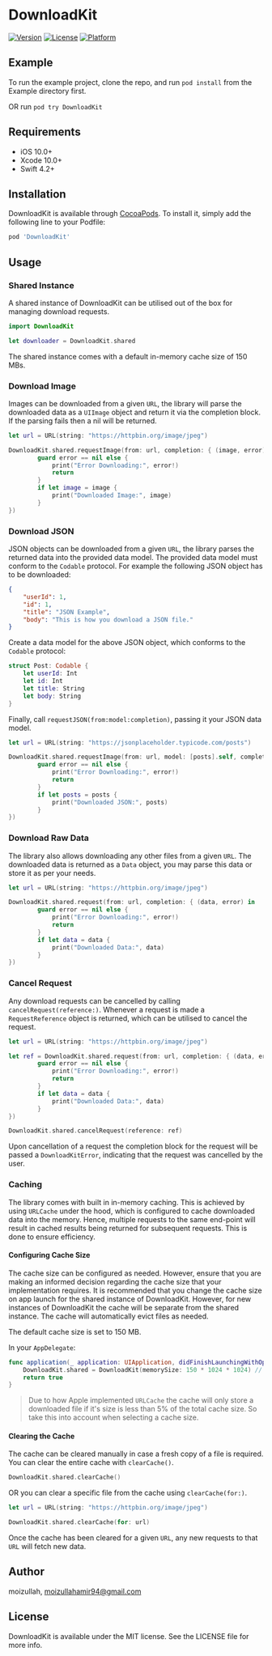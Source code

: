 # DownloadKit

<!--[![CI Status](https://img.shields.io/travis/moizullah/DownloadKit.svg?style=flat)](https://travis-ci.org/moizullah/DownloadKit)-->
[![Version](https://img.shields.io/cocoapods/v/DownloadKit.svg?style=flat)](https://cocoapods.org/pods/DownloadKit)
[![License](https://img.shields.io/cocoapods/l/DownloadKit.svg?style=flat)](https://cocoapods.org/pods/DownloadKit)
[![Platform](https://img.shields.io/cocoapods/p/DownloadKit.svg?style=flat)](https://cocoapods.org/pods/DownloadKit)

## Example

To run the example project, clone the repo, and run `pod install` from the Example directory first.

OR run `pod try DownloadKit`

## Requirements

- iOS 10.0+
- Xcode 10.0+
- Swift 4.2+

## Installation

DownloadKit is available through [CocoaPods](https://cocoapods.org). To install
it, simply add the following line to your Podfile:

```ruby
pod 'DownloadKit'
```

## Usage

### Shared Instance

A shared instance of DownloadKit can be utilised out of the box for managing download requests. 

```swift
import DownloadKit

let downloader = DownloadKit.shared
```
The shared instance comes with a default in-memory cache size of 150 MBs.

### Download Image

Images can be downloaded from a given `URL`, the library will parse the downloaded data as a `UIImage` object and return it via the completion block. If the parsing fails then a nil will be returned.

```swift
let url = URL(string: "https://httpbin.org/image/jpeg")

DownloadKit.shared.requestImage(from: url, completion: { (image, error) in
        guard error == nil else {
            print("Error Downloading:", error!)
            return
        }
        if let image = image {
            print("Downloaded Image:", image)
        }
})
```

### Download JSON

JSON objects can be downloaded from a given `URL`, the library parses the returned data into the provided data model. The provided data model must conform to the `Codable` protocol.
For example the following JSON object has to be downloaded:

```json
{
    "userId": 1,
    "id": 1,
    "title": "JSON Example",
    "body": "This is how you download a JSON file."
}
```
Create a data model for the above JSON object, which conforms to the `Codable` protocol:

```swift
struct Post: Codable {
    let userId: Int
    let id: Int
    let title: String
    let body: String
}
```
Finally, call `requestJSON(from:model:completion)`, passing it your JSON data model. 

```swift
let url = URL(string: "https://jsonplaceholder.typicode.com/posts")

DownloadKit.shared.requestImage(from: url, model: [posts].self, completion: { (posts, error) in
        guard error == nil else {
            print("Error Downloading:", error!)
            return
        }
        if let posts = posts {
            print("Downloaded JSON:", posts)
        }
})
```

### Download Raw Data

The library also allows downloading any other files from a given `URL`. The downloaded data is returned as a `Data` object, you may parse this data or store it as per your needs.

```swift
let url = URL(string: "https://httpbin.org/image/jpeg")

DownloadKit.shared.request(from: url, completion: { (data, error) in
        guard error == nil else {
            print("Error Downloading:", error!)
            return
        }
        if let data = data {
            print("Downloaded Data:", data)
        }
})
```

### Cancel Request

Any download requests can be cancelled by calling `cancelRequest(reference:)`. Whenever a request is made a `RequestReference` object is returned, which can be utilised to cancel the request.

```swift
let url = URL(string: "https://httpbin.org/image/jpeg")

let ref = DownloadKit.shared.request(from: url, completion: { (data, error) in
        guard error == nil else {
            print("Error Downloading:", error!)
            return
        }
        if let data = data {
            print("Downloaded Data:", data)
        }
})

DownloadKit.shared.cancelRequest(reference: ref)
```
Upon cancellation of a request the completion block for the request will be passed a `DownloadKitError`, indicating that the request was cancelled by the user.

### Caching

The library comes with built in in-memory caching. This is achieved by using `URLCache` under the hood, which is configured to cache downloaded data into the memory. Hence, multiple requests to the same end-point will result in cached results being returned for subsequent requests. This is done to ensure efficiency.

#### Configuring Cache Size

The cache size can be configured as needed. However, ensure that you are making an informed decision regarding the cache size that your implementation requires. It is recommended that you change the cache size on app launch for the shared instance of DownloadKit. However, for new instances of DownloadKit the cache will be separate from the shared instance. The cache will automatically evict files as needed.

The default cache size is set to 150 MB.

In your  `AppDelegate`:

```swift
func application(_ application: UIApplication, didFinishLaunchingWithOptions launchOptions: [UIApplication.LaunchOptionsKey: Any]?) -> Bool {
    DownloadKit.shared = DownloadKit(memorySize: 150 * 1024 * 1024) // 150 MB cache
    return true
}
```

> Due to how Apple implemented `URLCache` the cache will only store a downloaded file if it's size is less than 5% of the total cache size. So take this into account when selecting a cache size.

#### Clearing the Cache

The cache can be cleared manually in case a fresh copy of a file is required. You can clear the entire cache with `clearCache()`.

```swift
DownloadKit.shared.clearCache()
```

OR you can clear a specific file from the cache using `clearCache(for:)`.

```swift
let url = URL(string: "https://httpbin.org/image/jpeg")

DownloadKit.shared.clearCache(for: url)
```
Once the cache has been cleared for a given `URL`, any new requests to that `URL` will fetch new data. 

## Author

moizullah, moizullahamir94@gmail.com

## License

DownloadKit is available under the MIT license. See the LICENSE file for more info.
